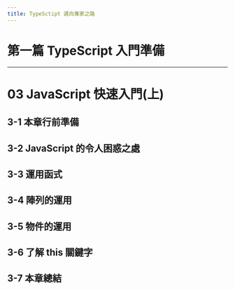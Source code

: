 ```yaml
---
title: TypeSctipt 邁向專家之路
---
```


# 第一篇 TypeScript 入門準備
---
# 03 JavaScript 快速入門(上)

## 3-1 本章行前準備
## 3-2 JavaScript 的令人困惑之處
## 3-3 運用函式
## 3-4 陣列的運用
## 3-5 物件的運用
## 3-6 了解 this 關鍵字
## 3-7 本章總結